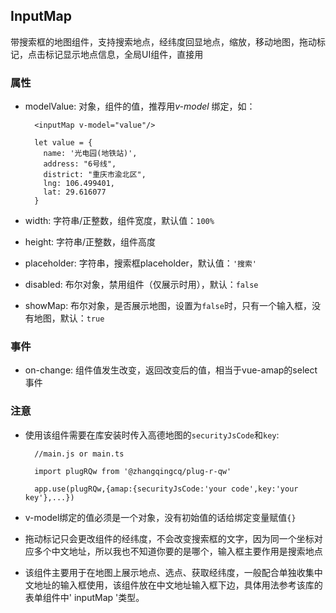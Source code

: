 ## InputMap

带搜索框的地图组件，支持搜索地点，经纬度回显地点，缩放，移动地图，拖动标记，点击标记显示地点信息，全局UI组件，直接用

### 属性

- modelValue: 对象，组件的值，推荐用*v-model* 绑定，如：

  ```
    <inputMap v-model="value"/>

    let value = {
      name: '光电园(地铁站)',
      address: "6号线",
      district: "重庆市渝北区",
      lng: 106.499401,
      lat: 29.616077
    }
  ```

- width: 字符串/正整数，组件宽度，默认值：`100%`

- height: 字符串/正整数，组件高度

- placeholder: 字符串，搜索框placeholder，默认值：`'搜索'`

- disabled: 布尔对象，禁用组件（仅展示时用），默认：`false`

- showMap: 布尔对象，是否展示地图，设置为`false`时，只有一个输入框，没有地图，默认：`true`

### 事件

- on-change: 组件值发生改变，返回改变后的值，相当于vue-amap的select事件

### 注意

- 使用该组件需要在库安装时传入高德地图的`securityJsCode`和`key`:

  ```
    //main.js or main.ts

    import plugRQw from '@zhangqingcq/plug-r-qw'

    app.use(plugRQw,{amap:{securityJsCode:'your code',key:'your key'},...})
  ```

- v-model绑定的值必须是一个对象，没有初始值的话给绑定变量赋值`{}`

- 拖动标记只会更改组件的经纬度，不会改变搜索框的文字，因为同一个坐标对应多个中文地址，所以我也不知道你要的是哪个，输入框主要作用是搜索地点

- 该组件主要用于在地图上展示地点、选点、获取经纬度，一般配合单独收集中文地址的输入框使用，该组件放在中文地址输入框下边，具体用法参考该库的表单组件中' inputMap '类型。
